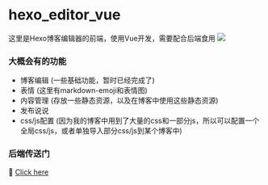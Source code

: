 # hexo_editor_vue
这里是Hexo博客编辑器的前端，使用Vue开发，需要配合后端食用
<img src="https://xiamo.oss-accelerate.aliyuncs.com/xiamo/WordPress/2021/12/20211220154336504.png" />

### 大概会有的功能
- 博客编辑 (一些基础功能，暂时已经完成了)
- 表情 (这里有markdown-emoji和表情图)
- 内容管理 (存放一些静态资源，以及在博客中使用这些静态资源)
- 发布说说
- css/js配置 (因为我的博客中用到了大量的css和一部分js，所以可以配置一个全局css/js，或者单独导入部分css/js到某个博客中)

### 后端传送门
🔗 [Click here](https://github.com/xm17906193/hexo_editor)